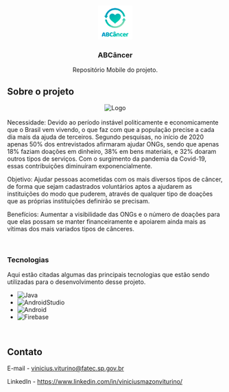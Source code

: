 <!-- PROJECT LOGO -->
<br />
<div align="center">
    <img src="assets/logo.png" alt="Logo" width="80" height="80">
  </a>

  <h3 align="center">ABCâncer</h3>

  <p align="center">
    Repositório Mobile do projeto.
    <br />
  </p>
</div>

<!-- ABOUT THE PROJECT -->
## Sobre o projeto

<div align="center">
<img src="assets/tela.png" alt="Logo">
</div>
<br>
Necessidade:
Devido ao período instável politicamente e economicamente que o Brasil vem vivendo, o que faz com que a população precise a cada dia mais da ajuda de terceiros. Segundo pesquisas, no início de 2020 apenas 50% dos entrevistados afirmaram ajudar ONGs, sendo que apenas 18% faziam doações em dinheiro, 38% em bens materiais, e 32% doaram outros tipos de serviços. Com o surgimento da pandemia da Covid-19, essas contribuições diminuíram exponencialmente. 

Objetivo:
Ajudar pessoas acometidas com os mais diversos tipos de câncer, de forma que sejam cadastrados voluntários aptos a ajudarem as instituições do modo que puderem, através de qualquer tipo de doações que as próprias instituições definirão se precisam.

Benefícios:
Aumentar a visibilidade das ONGs e o número de doações para que elas possam se manter financeiramente e apoiarem ainda mais as vítimas dos mais variados tipos de cânceres.

<br>

### Tecnologias

Aqui estão citadas algumas das principais tecnologias que estão sendo utilizadas para o desenvolvimento desse projeto.

* ![Java][Java.com]
* ![AndroidStudio][AndroidStudio.com]
* ![Android][Android.com]
* ![Firebase][Firebase.com]

<br>

<!-- CONTATO -->
## Contato

E-mail - vinicius.viturino@fatec.sp.gov.br

LinkedIn - https://www.linkedin.com/in/viniciusmazonviturino/

<!-- MARKDOWN LINKS & IMAGES -->
<!-- https://www.markdownguide.org/basic-syntax/#reference-style-links -->
[contributors-shield]: https://img.shields.io/github/contributors/othneildrew/Best-README-Template.svg?style=for-the-badge
[contributors-url]: https://github.com/FalaFatec/AMS-ADS-GR-4-DOC/graphs/contributors
[forks-shield]: https://img.shields.io/github/forks/othneildrew/Best-README-Template.svg?style=for-the-badge
[forks-url]: https://github.com/othneildrew/Best-README-Template/network/members
[stars-shield]: https://img.shields.io/github/stars/othneildrew/Best-README-Template.svg?style=for-the-badge
[stars-url]: https://github.com/othneildrew/Best-README-Template/stargazers
[issues-shield]: https://img.shields.io/github/issues/othneildrew/Best-README-Template.svg?style=for-the-badge
[issues-url]: https://github.com/othneildrew/Best-README-Template/issues
[license-shield]: https://img.shields.io/github/license/othneildrew/Best-README-Template.svg?style=for-the-badge
[license-url]: https://github.com/othneildrew/Best-README-Template/blob/master/LICENSE.txt
[linkedin-shield]: https://img.shields.io/badge/-LinkedIn-black.svg?style=for-the-badge&logo=linkedin&colorB=555
[linkedin-url]: https://linkedin.com/in/othneildrew
[product-screenshot]: images/screenshot.png
[Html.com]: https://img.shields.io/badge/HTML5-E34F26?style=for-the-badge&logo=html5&logoColor=white
[Css.com]: https://img.shields.io/badge/CSS3-1572B6?style=for-the-badge&logo=css3&logoColor=white
[Javascript.com]: https://img.shields.io/badge/JavaScript-323330?style=for-the-badge&logo=javascript&logoColor=F7DF1E
[Javascript-url]: https://www.javascript.com/
[Json.com]: https://img.shields.io/badge/json-5E5C5C?style=for-the-badge&logo=json&logoColor=white
[Json-url]: https://www.json.org/json-en.html
[Trello.com]: https://img.shields.io/badge/Trello-0052CC?style=for-the-badge&logo=trello&logoColor=white
[Trello-url]: https://trello.com/
[Postgre.com]: https://img.shields.io/badge/PostgreSQL-316192?style=for-the-badge&logo=postgresql&logoColor=white
[Postgre-url]: https://www.postgresql.org/
[Spring.com]: https://img.shields.io/badge/Spring-6DB33F?style=for-the-badge&logo=spring&logoColor=white
[Spring-url]: https://spring.io/projects/spring-boot
[Postman.com]: https://img.shields.io/badge/Postman-FF6C37?style=for-the-badge&logo=Postman&logoColor=white
[Postman-url]: https://www.postman.com/
[IntelliJ.com]: https://img.shields.io/badge/IntelliJ_IDEA-000000.svg?style=for-the-badge&logo=intellij-idea&logoColor=white
[IntelliJ-url]: https://www.jetbrains.com/idea/
[VisualStudioCode.com]: https://img.shields.io/badge/VSCode-0078D4?style=for-the-badge&logo=visual%20studio%20code&logoColor=white
[VisualStudioCode-url]: https://code.visualstudio.com/
[Bootstrap.com]: https://img.shields.io/badge/Bootstrap-563D7C?style=for-the-badge&logo=bootstrap&logoColor=white
[Java.com]: https://img.shields.io/badge/java-%23ED8B00.svg?style=for-the-badge&logo=java&logoColor=white
[AndroidStudio.com]: https://img.shields.io/badge/Android%20Studio-3DDC84.svg?style=for-the-badge&logo=android-studio&logoColor=white
[Android.com]: https://img.shields.io/badge/Android-3DDC84?style=for-the-badge&logo=android&logoColor=white
[Firebase.com]: https://img.shields.io/badge/firebase-ffca28?style=for-the-badge&logo=firebase&logoColor=black
